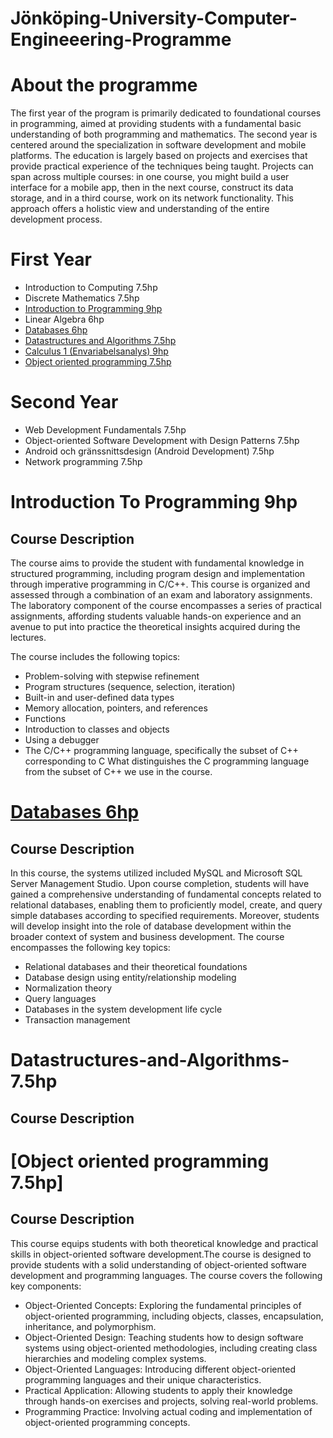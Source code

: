 # Jönköping-University-Computer-Engineeering-Programme

# About the programme
The first year of the program is primarily dedicated to foundational courses in programming, aimed at providing students with a fundamental basic understanding of both programming and mathematics. The second year is centered around the specialization in software development and mobile platforms.
The education is largely based on projects and exercises that provide practical experience of the techniques being taught. Projects can span across multiple courses: in one course, you might build a user interface for a mobile app, then in the next course, construct its data storage, and in a third course, work on its network functionality. This approach offers a holistic view and understanding of the entire development process.

# First Year 

- Introduction to Computing 7.5hp 
- Discrete Mathematics 7.5hp
- [Introduction to Programming 9hp](#introduction-to-programming-9hp)
- Linear Algebra 6hp
- [Databases 6hp](#databases-6hp)
- [Datastructures and Algorithms 7.5hp](#Datastructures-and-Algorithms-7.5hp)
- [Calculus 1 (Envariabelsanalys) 9hp](#Calculus-1-Envariabelsanalys-9hp)
- [Object oriented programming 7.5hp](#Object-oriented-programming-7.5hp)

# Second Year 
-  Web Development Fundamentals 7.5hp
-  Object-oriented Software Development with Design Patterns 7.5hp
-  Android och gränssnittsdesign (Android Development) 7.5hp
-  Network programming 7.5hp

# Introduction To Programming 9hp
## Course Description 
The course aims to provide the student with fundamental knowledge in structured programming, including program design and implementation through imperative programming in C/C++. This course is organized and assessed through a combination of an exam and laboratory assignments. The laboratory component of the course encompasses a series of practical assignments, affording students valuable hands-on experience and an avenue to put into practice the theoretical insights acquired during the lectures.

The course includes the following topics:
- Problem-solving with stepwise refinement
- Program structures (sequence, selection, iteration)
- Built-in and user-defined data types
- Memory allocation, pointers, and references
- Functions
- Introduction to classes and objects
- Using a debugger
- The C/C++ programming language, specifically the subset of C++ corresponding to C What distinguishes the C programming language from the subset of C++ we use in the course.

 # [Databases 6hp](https://github.com/Nazlizamanian/OnlineWebShopDatabaseSQL)
 ## Course Description 
In this course, the systems utilized included MySQL and Microsoft SQL Server Management Studio. Upon course completion, students will have gained a comprehensive understanding of fundamental concepts related to relational databases, enabling them to proficiently model, create, and query simple databases according to specified requirements. Moreover, students will develop insight into the role of database development within the broader context of system and business development. The course encompasses the following key topics:
- Relational databases and their theoretical foundations
- Database design using entity/relationship modeling
- Normalization theory
- Query languages
- Databases in the system development life cycle
- Transaction management

# Datastructures-and-Algorithms-7.5hp

## Course Description 


# [Object oriented programming 7.5hp]

## Course Description 
This course equips students with both theoretical knowledge and practical skills in object-oriented software development.The course is designed to provide students with a solid understanding of object-oriented software development and programming languages. The course covers the following key components:
- Object-Oriented Concepts: Exploring the fundamental principles of object-oriented programming, including objects, classes, encapsulation, inheritance, and polymorphism.
- Object-Oriented Design: Teaching students how to design software systems using object-oriented methodologies, including creating class hierarchies and modeling complex systems.
- Object-Oriented Languages: Introducing different object-oriented programming languages and their unique characteristics.
- Practical Application: Allowing students to apply their knowledge through hands-on exercises and projects, solving real-world problems.
- Programming Practice: Involving actual coding and implementation of object-oriented programming concepts.















